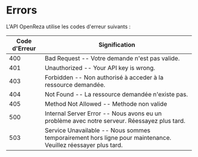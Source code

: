 # Errors

L'API OpenReza utilise les codes d'erreur suivants :


Code d'Erreur | Signification
---------- | -------
400 | Bad Request -- Votre demande n'est pas valide.
401 | Unauthorized -- Your API key is wrong.
403 | Forbidden -- Non authorisé à acceder à la ressource demandée.
404 | Not Found -- La ressource demandée n'existe pas.
405 | Method Not Allowed -- Methode non valide
500 | Internal Server Error -- Nous avons eu un problème avec notre serveur. Réessayez plus tard.
503 | Service Unavailable -- Nous sommes temporairement hors ligne pour maintenance. Veuillez réessayer plus tard.
